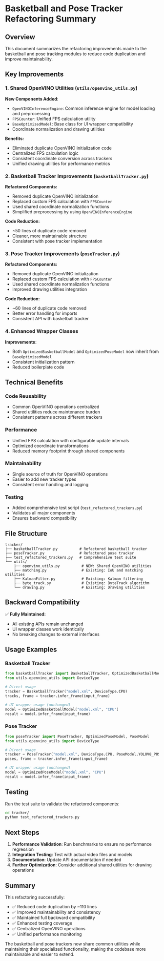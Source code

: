 # Basketball and Pose Tracker Refactoring Summary

## Overview
This document summarizes the refactoring improvements made to the basketball and pose tracking modules to reduce code duplication and improve maintainability.

## Key Improvements

### 1. Shared OpenVINO Utilities (`utils/openvino_utils.py`)

**New Components Added:**
- `OpenVINOInferenceEngine`: Common inference engine for model loading and preprocessing
- `FPSCounter`: Unified FPS calculation utility
- `BaseOptimizedModel`: Base class for UI wrapper compatibility
- Coordinate normalization and drawing utilities

**Benefits:**
- Eliminated duplicate OpenVINO initialization code
- Centralized FPS calculation logic
- Consistent coordinate conversion across trackers
- Unified drawing utilities for performance metrics

### 2. Basketball Tracker Improvements (`basketballTracker.py`)

**Refactored Components:**
- Removed duplicate OpenVINO initialization
- Replaced custom FPS calculation with `FPSCounter`
- Used shared coordinate normalization functions
- Simplified preprocessing by using `OpenVINOInferenceEngine`

**Code Reduction:**
- ~50 lines of duplicate code removed
- Cleaner, more maintainable structure
- Consistent with pose tracker implementation

### 3. Pose Tracker Improvements (`poseTracker.py`)

**Refactored Components:**
- Removed duplicate OpenVINO initialization
- Replaced custom FPS calculation with `FPSCounter`
- Used shared coordinate normalization functions
- Improved drawing utilities integration

**Code Reduction:**
- ~60 lines of duplicate code removed
- Better error handling for imports
- Consistent API with basketball tracker

### 4. Enhanced Wrapper Classes

**Improvements:**
- Both `OptimizedBasketballModel` and `OptimizedPoseModel` now inherit from `BaseOptimizedModel`
- Consistent initialization pattern
- Reduced boilerplate code

## Technical Benefits

### Code Reusability
- Common OpenVINO operations centralized
- Shared utilities reduce maintenance burden
- Consistent patterns across different trackers

### Performance
- Unified FPS calculation with configurable update intervals
- Optimized coordinate transformations
- Reduced memory footprint through shared components

### Maintainability
- Single source of truth for OpenVINO operations
- Easier to add new tracker types
- Consistent error handling and logging

### Testing
- Added comprehensive test script (`test_refactored_trackers.py`)
- Validates all major components
- Ensures backward compatibility

## File Structure

```
tracker/
├── basketballTracker.py          # Refactored basketball tracker
├── poseTracker.py                # Refactored pose tracker
├── test_refactored_trackers.py   # Comprehensive test suite
└── utils/
    ├── openvino_utils.py          # NEW: Shared OpenVINO utilities
    ├── matching.py                # Existing: IoU and matching utilities
    ├── KalmanFilter.py            # Existing: Kalman filtering
    ├── byte_track.py              # Existing: ByteTrack algorithm
    └── drawing.py                 # Existing: Drawing utilities
```

## Backward Compatibility

✅ **Fully Maintained:**
- All existing APIs remain unchanged
- UI wrapper classes work identically
- No breaking changes to external interfaces

## Usage Examples

### Basketball Tracker
```python
from basketballTracker import BasketballTracker, OptimizedBasketballModel
from utils.openvino_utils import DeviceType

# Direct usage
tracker = BasketballTracker("model.xml", DeviceType.CPU)
tracks, frame = tracker.infer_frame(input_frame)

# UI wrapper usage (unchanged)
model = OptimizedBasketballModel("model.xml", "CPU")
result = model.infer_frame(input_frame)
```

### Pose Tracker
```python
from poseTracker import PoseTracker, OptimizedPoseModel, PoseModel
from utils.openvino_utils import DeviceType

# Direct usage
tracker = PoseTracker("model.xml", DeviceType.CPU, PoseModel.YOLOV8_POSE)
poses, frame = tracker.infer_frame(input_frame)

# UI wrapper usage (unchanged)
model = OptimizedPoseModel("model.xml", "CPU")
result = model.infer_frame(input_frame)
```

## Testing

Run the test suite to validate the refactored components:

```bash
cd tracker/
python test_refactored_trackers.py
```

## Next Steps

1. **Performance Validation**: Run benchmarks to ensure no performance regression
2. **Integration Testing**: Test with actual video files and models
3. **Documentation**: Update API documentation if needed
4. **Further Optimization**: Consider additional shared utilities for drawing operations

## Summary

This refactoring successfully:
- ✅ Reduced code duplication by ~110 lines
- ✅ Improved maintainability and consistency
- ✅ Maintained full backward compatibility
- ✅ Enhanced testing coverage
- ✅ Centralized OpenVINO operations
- ✅ Unified performance monitoring

The basketball and pose trackers now share common utilities while maintaining their specialized functionality, making the codebase more maintainable and easier to extend.
